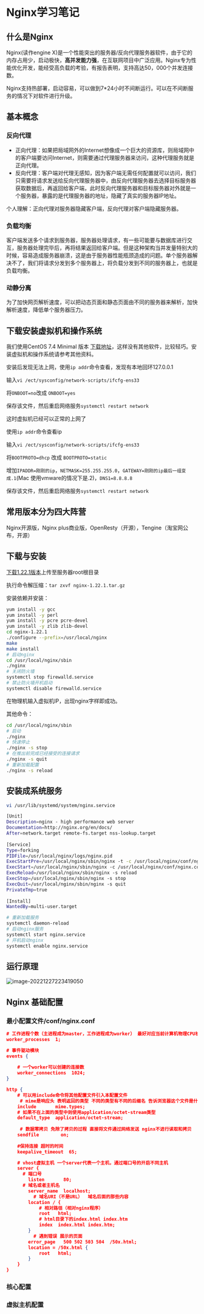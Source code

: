 # Nginx学习笔记

## 什么是Nginx

Nginx(读作engine X)是一个性能突出的服务器/反向代理服务器软件，由于它的内存占用少，启动极快，**高并发能力强**，在互联网项目中广泛应用。Nginx专为性能优化开发，能经受高负载的考验，有报告表明，支持高达50，000个并发连接数。

Nginx支持热部署，启动容易，可以做到7*24小时不间断运行。可以在不间断服务的情况下对软件进行升级。

## 基本概念

### 反向代理

- 正向代理：如果把局域网外的Internet想像成一个巨大的资源库，则局域网中的客户端要访问Internet，则需要通过代理服务器来访问，这种代理服务就是正向代理。
- 反向代理：客户端对代理无感知，因为客户端无需任何配置就可以访问，我们只需要将请求发送给反向代理服务器中，由反向代理服务器去选择目标服务器获取数据后，再返回给客户端，此时反向代理服务器和目标服务器对外就是一个服务器，暴露的是代理服务器的地址，隐藏了真实的服务器IP地址。

个人理解：正向代理对服务器隐藏客户端，反向代理对客户端隐藏服务器。

### 负载均衡

客户端发送多个请求到服务器，服务器处理请求，有一些可能要与数据库进行交互，服务器处理完毕后，再将结果返回给客户端。但是这种架构当并发量特别大的时候，容易造成服务器崩溃，这是由于服务器性能瓶颈造成的问题。单个服务器解决不了，我们将请求分发到多个服务器上，将负载分发到不同的服务器上，也就是负载均衡。

### 动静分离

为了加快网页解析速度，可以把动态页面和静态页面由不同的服务器来解析，加快解析速度，降低单个服务器压力。

## 下载安装虚拟机和操作系统

我们使用CentOS 7.4 Minimal 版本 [下载地址](https://vault.centos.org/7.4.1708/isos/x86_64/CentOS-7-x86_64-Minimal-1708.iso)，这样没有其他软件，比较轻巧。安装虚拟机和操作系统请参考其他资料。

安装后发现无法上网，使用`ip addr`命令查看，发现有本地回环127.0.0.1

输入`vi /ect/sysconfig/network-scripts/ifcfg-ens33`

将`ONBOOT=no`改成 `ONBOOT=yes`

保存该文件，然后重启网络服务`systemctl restart network`

这时虚拟机已经可以正常的上网了

使用`ip addr`命令查看ip

输入`vi /ect/sysconfig/network-scripts/ifcfg-ens33`

将`BOOTPROTO=dhcp` 改成 `BOOTPROTO=static`

增加`IPADDR=刚刚的ip`，`NETMASK=255.255.255.0`，`GATEWAY=刚刚的ip最后一组变成.1`(Mac 使用vmware的情况下是.2)，`DNS1=8.8.8.8` 

保存该文件，然后重启网络服务`systemctl restart network`

## 常用版本分为四大阵营

Nginx开源版，Nginx plus商业版，OpenResty（开源），Tengine（淘宝网公布，开源）

## 下载与安装

[下载1.22.1版本](http://nginx.org/download/nginx-1.22.1.tar.gz)上传至服务器root根目录

执行命令解压缩：`tar zxvf nginx-1.22.1.tar.gz `

安装依赖并安装：

```bash
yum install -y gcc
yum install -y perl
yum install -y pcre pcre-devel
yum install -y zlib zlib-devel
cd nginx-1.22.1
./configure --prefix=/usr/local/nginx
make
make install
# 启动nginx
cd /usr/local/nginx/sbin
./nginx
# 关闭防火墙
systemctl stop firewalld.service
# 禁止防火墙开机启动
systemctl disable firewalld.service
```

在物理机输入虚拟机IP，出现nginx字样即成功。

其他命令：

```bash
cd /usr/local/nginx/sbin
# 启动
./nginx
# 快速停止
./nginx -s stop
# 在推出前完成已经接受的连接请求
./nginx -s quit
# 重新加载配置
./nginx -s reload
```

## 安装成系统服务

```bash
vi /usr/lib/systemd/system/nginx.service
```

```bash
[Unit]
Description=nginx - high performance web server
Documentation=http://nginx.org/en/docs/
After=network.target remote-fs.target nss-lookup.target
 
[Service]
Type=forking
PIDFile=/usr/local/nginx/logs/nginx.pid
ExecStartPre=/usr/local/nginx/sbin/nginx -t -c /usr/local/nginx/conf/nginx.conf
ExecStart=/usr/local/nginx/sbin/nginx -c /usr/local/nginx/conf/nginx.conf
ExecReload=/usr/local/nginx/sbin/nginx -s reload
ExecStop=/usr/local/nginx/sbin/nginx -s stop
ExecQuit=/usr/local/nginx/sbin/nginx -s quit
PrivateTmp=true
 
[Install]
WantedBy=multi-user.target
```

```bash
# 重新加载服务
systemctl daemon-reload
# 启动nginx服务
systemctl start nginx.service
# 开机启动nginx
systemctl enable nginx.service
```

## 运行原理

![image-20221227223419050](https://cdn.jsdelivr.net/gh/inusturbo/images@main/uPic/20221227-223419-J618UP.png)

## Nginx 基础配置

### 最小配置文件/conf/nginx.conf

```json
# 工作进程个数（主进程成为master，工作进程成为worker） 最好对应当前计算机物理CPU核数
worker_processes  1;

# 事件驱动模块
events {
   
    # 一个worker可以创建的连接数
    worker_connections  1024;
}

http {
    # 可以用include命令将其他配置文件引入本配置文件
	 # mime是响应头 表明返回的类型 不同的类型有不同的后缀名 告诉浏览器这个文件是什么类型
    include       mime.types;
    # 如果不在上面的类型中则使用application/octet-stream类型
    default_type  application/octet-stream;
   
	 # 数据零拷贝 免除了拷贝的过程 直接将文件通过网络发送 nginx不进行读取和拷贝
    sendfile        on;
   
    #保持连接 超时的时间
    keepalive_timeout  65;

    # vhost虚拟主机 一个server代表一个主机，通过端口号的开启不同主机
    server {
   	  # 端口号
        listen       80;
   	  # 域名或者主机名
        server_name  localhost;
		  # 域名URI（不是URL）  域名后面的那些内容
        location / {
   			# 相对路径（相对nginx程序）
            root   html;
   			# html目录下的index.html index.htm
            index  index.html index.htm;
        }
		  # 遇到错误 展示的页面
        error_page   500 502 503 504  /50x.html;
        location = /50x.html {
            root   html;
        }
    }
}
```

### 核心配置



### 虚拟主机配置
